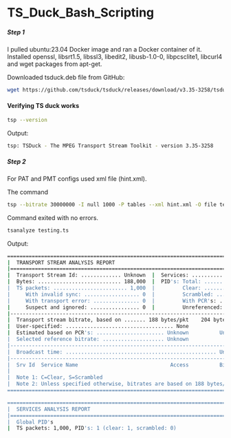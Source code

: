# TS_Duck_Bash_Scripting
##### Step 1
I pulled ubuntu:23.04 Docker image and ran a Docker container of it. 
Installed openssl, libsrt1.5, libssl3, libedit2, libusb-1.0-0, libpcsclite1, libcurl4 and wget packages from apt-get.

Downloaded tsduck.deb file from GitHub:
```sh
wget https://github.com/tsduck/tsduck/releases/download/v3.35-3258/tsduck_3.35-3258.ubuntu23_amd64.deb -O tsduck.deb
```
#### Verifying TS duck works 
```sh 
tsp --version
``` 
Output:
```sh  
tsp: TSDuck - The MPEG Transport Stream Toolkit - version 3.35-3258
```

##### Step 2
For PAT and PMT configs used xml file (hint.xml).

The command
```sh
tsp --bitrate 30000000 -I null 1000 -P tables --xml hint.xml -O file testing.ts
```
Command exited with no errors.
```sh
tsanalyze testing.ts 
```
Output:
```sh
===============================================================================
|  TRANSPORT STREAM ANALYSIS REPORT                                           |
|=============================================================================|
|  Transport Stream Id: ............. Unknown  |  Services: .............. 0  |
|  Bytes: ........................... 188,000  |  PID's: Total: .......... 1  |
|  TS packets: ........................ 1,000  |         Clear: .......... 1  |
|     With invalid sync: .................. 0  |         Scrambled: ...... 0  |
|     With transport error: ............... 0  |         With PCR's: ..... 0  |
|     Suspect and ignored: ................ 0  |         Unreferenced: ... 0  |
|-----------------------------------------------------------------------------|
|  Transport stream bitrate, based on ....... 188 bytes/pkt    204 bytes/pkt  |
|  User-specified: ................................... None             None  |
|  Estimated based on PCR's: ...................... Unknown          Unknown  |
|  Selected reference bitrate: .................... Unknown             None  |
|-----------------------------------------------------------------------------|
|  Broadcast time: ................................................. Unknown  |
|-----------------------------------------------------------------------------|
|  Srv Id  Service Name                              Access          Bitrate  |
|                                                                             |
|  Note 1: C=Clear, S=Scrambled                                               |
|  Note 2: Unless specified otherwise, bitrates are based on 188 bytes/pkt    |
===============================================================================

===============================================================================
|  SERVICES ANALYSIS REPORT                                                   |
|=============================================================================|
|  Global PID's                                                               |
|  TS packets: 1,000, PID's: 1 (clear: 1, scrambled: 0)                       |
```

